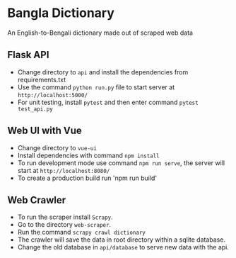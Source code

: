 # Bangla Dictionary
An English-to-Bengali dictionary made out of scraped web data

## Flask API
- Change directory to `api` and install the dependencies from requirements.txt
- Use the command `python run.py` file to start server at `http://localhost:5000/`
- For unit testing, install `pytest` and then enter command `pytest test_api.py`

## Web UI with Vue
- Change directory to `vue-ui`
- Install dependencies with command `npm install`
- To run development mode use command `npm run serve`, the server will start at  `http://localhost:8080/`
- To create a production build run 'npm run build'

## Web Crawler
- To run the scraper install `Scrapy`.
- Go to the directory `web-scraper`.
- Run the command `scrapy crawl dictionary`
- The crawler will save the data in root directory within a sqlite database.
- Change the old database in `api/database` to serve new data with the api.
